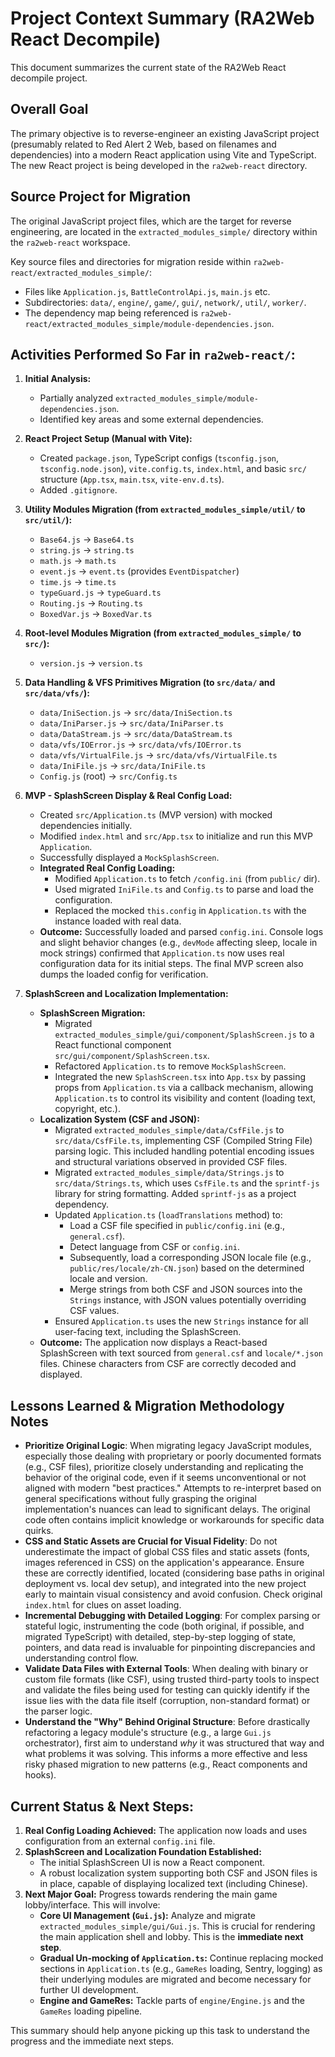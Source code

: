 # Project Context Summary (RA2Web React Decompile)

This document summarizes the current state of the RA2Web React decompile project.

## Overall Goal

The primary objective is to reverse-engineer an existing JavaScript project (presumably related to Red Alert 2 Web, based on filenames and dependencies) into a modern React application using Vite and TypeScript. The new React project is being developed in the `ra2web-react` directory.

## Source Project for Migration

The original JavaScript project files, which are the target for reverse engineering, are located in the `extracted_modules_simple/` directory within the `ra2web-react` workspace.

Key source files and directories for migration reside within `ra2web-react/extracted_modules_simple/`:
*   Files like `Application.js`, `BattleControlApi.js`, `main.js` etc.
*   Subdirectories: `data/`, `engine/`, `game/`, `gui/`, `network/`, `util/`, `worker/`.
*   The dependency map being referenced is `ra2web-react/extracted_modules_simple/module-dependencies.json`.

## Activities Performed So Far in `ra2web-react/`:

1.  **Initial Analysis:**
    *   Partially analyzed `extracted_modules_simple/module-dependencies.json`.
    *   Identified key areas and some external dependencies.

2.  **React Project Setup (Manual with Vite):**
    *   Created `package.json`, TypeScript configs (`tsconfig.json`, `tsconfig.node.json`), `vite.config.ts`, `index.html`, and basic `src/` structure (`App.tsx`, `main.tsx`, `vite-env.d.ts`).
    *   Added `.gitignore`.

3.  **Utility Modules Migration (from `extracted_modules_simple/util/` to `src/util/`):**
    *   `Base64.js` -> `Base64.ts`
    *   `string.js` -> `string.ts`
    *   `math.js` -> `math.ts`
    *   `event.js` -> `event.ts` (provides `EventDispatcher`)
    *   `time.js` -> `time.ts`
    *   `typeGuard.js` -> `typeGuard.ts`
    *   `Routing.js` -> `Routing.ts`
    *   `BoxedVar.js` -> `BoxedVar.ts`

4.  **Root-level Modules Migration (from `extracted_modules_simple/` to `src/`):**
    *   `version.js` -> `version.ts`

5.  **Data Handling & VFS Primitives Migration (to `src/data/` and `src/data/vfs/`):**
    *   `data/IniSection.js` -> `src/data/IniSection.ts`
    *   `data/IniParser.js` -> `src/data/IniParser.ts`
    *   `data/DataStream.js` -> `src/data/DataStream.ts`
    *   `data/vfs/IOError.js` -> `src/data/vfs/IOError.ts`
    *   `data/vfs/VirtualFile.js` -> `src/data/vfs/VirtualFile.ts`
    *   `data/IniFile.js` -> `src/data/IniFile.ts`
    *   `Config.js` (root) -> `src/Config.ts`

6.  **MVP - SplashScreen Display & Real Config Load:**
    *   Created `src/Application.ts` (MVP version) with mocked dependencies initially.
    *   Modified `index.html` and `src/App.tsx` to initialize and run this MVP `Application`.
    *   Successfully displayed a `MockSplashScreen`.
    *   **Integrated Real Config Loading:** 
        *   Modified `Application.ts` to fetch `/config.ini` (from `public/` dir).
        *   Used migrated `IniFile.ts` and `Config.ts` to parse and load the configuration.
        *   Replaced the mocked `this.config` in `Application.ts` with the instance loaded with real data.
    *   **Outcome:** Successfully loaded and parsed `config.ini`. Console logs and slight behavior changes (e.g., `devMode` affecting sleep, locale in mock strings) confirmed that `Application.ts` now uses real configuration data for its initial steps. The final MVP screen also dumps the loaded config for verification.

7.  **SplashScreen and Localization Implementation:**
    *   **SplashScreen Migration:**
        *   Migrated `extracted_modules_simple/gui/component/SplashScreen.js` to a React functional component `src/gui/component/SplashScreen.tsx`.
        *   Refactored `Application.ts` to remove `MockSplashScreen`.
        *   Integrated the new `SplashScreen.tsx` into `App.tsx` by passing props from `Application.ts` via a callback mechanism, allowing `Application.ts` to control its visibility and content (loading text, copyright, etc.).
    *   **Localization System (CSF and JSON):**
        *   Migrated `extracted_modules_simple/data/CsfFile.js` to `src/data/CsfFile.ts`, implementing CSF (Compiled String File) parsing logic. This included handling potential encoding issues and structural variations observed in provided CSF files.
        *   Migrated `extracted_modules_simple/data/Strings.js` to `src/data/Strings.ts`, which uses `CsfFile.ts` and the `sprintf-js` library for string formatting. Added `sprintf-js` as a project dependency.
        *   Updated `Application.ts` (`loadTranslations` method) to:
            *   Load a CSF file specified in `public/config.ini` (e.g., `general.csf`).
            *   Detect language from CSF or `config.ini`.
            *   Subsequently, load a corresponding JSON locale file (e.g., `public/res/locale/zh-CN.json`) based on the determined locale and version.
            *   Merge strings from both CSF and JSON sources into the `Strings` instance, with JSON values potentially overriding CSF values.
        *   Ensured `Application.ts` uses the new `Strings` instance for all user-facing text, including the SplashScreen.
    *   **Outcome:** The application now displays a React-based SplashScreen with text sourced from `general.csf` and `locale/*.json` files. Chinese characters from CSF are correctly decoded and displayed.

## Lessons Learned & Migration Methodology Notes

*   **Prioritize Original Logic**: When migrating legacy JavaScript modules, especially those dealing with proprietary or poorly documented formats (e.g., CSF files), prioritize closely understanding and replicating the behavior of the original code, even if it seems unconventional or not aligned with modern "best practices." Attempts to re-interpret based on general specifications without fully grasping the original implementation's nuances can lead to significant delays. The original code often contains implicit knowledge or workarounds for specific data quirks.
*   **CSS and Static Assets are Crucial for Visual Fidelity**: Do not underestimate the impact of global CSS files and static assets (fonts, images referenced in CSS) on the application's appearance. Ensure these are correctly identified, located (considering base paths in original deployment vs. local dev setup), and integrated into the new project early to maintain visual consistency and avoid confusion. Check original `index.html` for clues on asset loading.
*   **Incremental Debugging with Detailed Logging**: For complex parsing or stateful logic, instrumenting the code (both original, if possible, and migrated TypeScript) with detailed, step-by-step logging of state, pointers, and data read is invaluable for pinpointing discrepancies and understanding control flow.
*   **Validate Data Files with External Tools**: When dealing with binary or custom file formats (like CSF), using trusted third-party tools to inspect and validate the files being used for testing can quickly identify if the issue lies with the data file itself (corruption, non-standard format) or the parser logic.
*   **Understand the "Why" Behind Original Structure**: Before drastically refactoring a legacy module's structure (e.g., a large `Gui.js` orchestrator), first aim to understand *why* it was structured that way and what problems it was solving. This informs a more effective and less risky phased migration to new patterns (e.g., React components and hooks).

## Current Status & Next Steps:

1.  **Real Config Loading Achieved:** The application now loads and uses configuration from an external `config.ini` file.
2.  **SplashScreen and Localization Foundation Established:**
    *   The initial SplashScreen UI is now a React component.
    *   A robust localization system supporting both CSF and JSON files is in place, capable of displaying localized text (including Chinese).
3.  **Next Major Goal:** Progress towards rendering the main game lobby/interface. This will involve:
    *   **Core UI Management (`Gui.js`):** Analyze and migrate `extracted_modules_simple/gui/Gui.js`. This is crucial for rendering the main application shell and lobby. This is the **immediate next step**.
    *   **Gradual Un-mocking of `Application.ts`:** Continue replacing mocked sections in `Application.ts` (e.g., `GameRes` loading, Sentry, logging) as their underlying modules are migrated and become necessary for further UI development.
    *   **Engine and GameRes:** Tackle parts of `engine/Engine.js` and the `GameRes` loading pipeline.

This summary should help anyone picking up this task to understand the progress and the immediate next steps. 